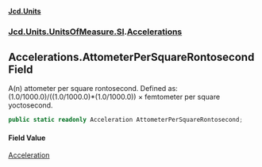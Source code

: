 #### [Jcd.Units](index.md 'index')
### [Jcd.Units.UnitsOfMeasure.SI](Jcd.Units.UnitsOfMeasure.SI.md 'Jcd.Units.UnitsOfMeasure.SI').[Accelerations](Accelerations.md 'Jcd.Units.UnitsOfMeasure.SI.Accelerations')

## Accelerations.AttometerPerSquareRontosecond Field

A(n) attometer per square rontosecond. Defined as: (1.0/1000.0)/((1.0/1000.0)*(1.0/1000.0)) × femtometer per square yoctosecond.

```csharp
public static readonly Acceleration AttometerPerSquareRontosecond;
```

#### Field Value
[Acceleration](Acceleration.md 'Jcd.Units.UnitTypes.Acceleration')